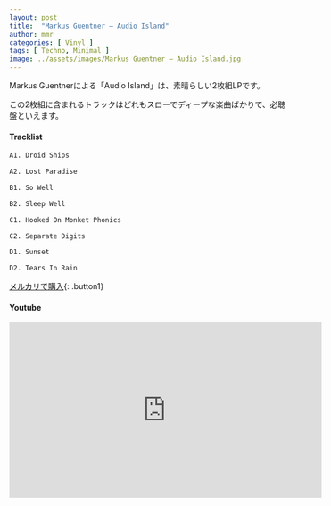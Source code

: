 ```yaml
---
layout: post
title:  "Markus Guentner – Audio Island"
author: mmr
categories: [ Vinyl ]
tags: [ Techno, Minimal ]
image: ../assets/images/Markus Guentner – Audio Island.jpg
---
```


Markus Guentnerによる「Audio Island」は、素晴らしい2枚組LPです。

この2枚組に含まれるトラックはどれもスローでディープな楽曲ばかりで、必聴盤といえます。


#### Tracklist
```md
A1. Droid Ships

A2. Lost Paradise

B1. So Well

B2. Sleep Well

C1. Hooked On Monket Phonics

C2. Separate Digits

D1. Sunset

D2. Tears In Rain
```

[メルカリで購入](https://jp.mercari.com/item/m49257045375?afid=6142608987){: .button1}

#### Youtube
<iframe width="560" height="315" src="https://www.youtube.com/embed/rWit_D5CxmQ?si=KlTnIZ3YgQlRoRo-" title="YouTube video player" frameborder="0" allow="accelerometer; autoplay; clipboard-write; encrypted-media; gyroscope; picture-in-picture; web-share" referrerpolicy="strict-origin-when-cross-origin" allowfullscreen></iframe>
